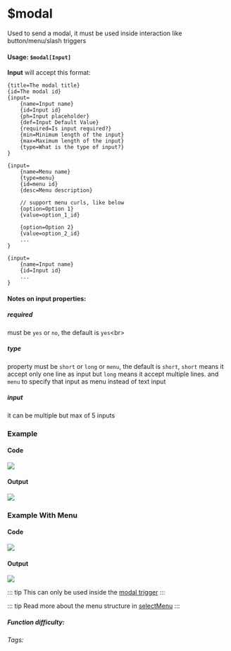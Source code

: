 # $modal
Used to send a modal, it must be used inside interaction like button/menu/slash triggers
#### Usage: `$modal[Input]`

**Input** will accept this format:
```
{title=The modal title}
{id=The modal id}
{input=
    {name=Input name}
    {id=Input id}
    {ph=Input placeholder}
    {def=Input Default Value}
    {required=Is input required?}
    {min=Minimum length of the input}
    {max=Maximum length of the input}
    {type=What is the type of input?}
}

{input=
    {name=Menu name}
    {type=menu}
    {id=menu id}
    {desc=Menu description}

    // support menu curls, like below
    {option=Option 1}
    {value=option_1_id}

    {option=Option 2}
    {value=option_2_id}
    ...
}

{input=
    {name=Input name}
    {id=Input id}
    ...
}

```
#### Notes on input properties:
##### **required**
must be `yes` or `no`, the default is `yes`<br\>

##### **type**
property must be `short` or `long` or `menu`, the default is `short`, `short` means it accept only one line as input
but `long` means it accept multiple lines. and `menu` to specify that input as menu instead of text input

##### **input**
it can be multiple but max of 5 inputs

### Example
#### Code
![](https://i.imgur.com/ByYr0UI.png)

#### Output
![](https://i.imgur.com/LF7cnOK.png)

### Example With Menu
#### Code
![](https://i.imgur.com/ClY5l4b.png)

#### Output
![](https://i.imgur.com/chJsAth.png)

::: tip
This can only be used inside the [modal trigger](../Trigger/modal.md)
:::

::: tip
Read more about the menu structure in [selectMenu](../Text/Components/selectMenu.md)
:::

##### Function difficulty: <Badge type="tip" text="Easy" vertical="middle" /> 
###### Tags: <Badge type="tip" text="modal" vertical="middle" /> <Badge type="tip" text="sending modal" vertical="middle" />